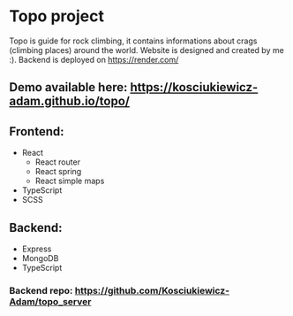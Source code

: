 # Topo project
Topo is guide for rock climbing, it contains informations about crags (climbing places) around the world. Website is designed and created by me :). Backend is deployed on https://render.com/

## Demo available here: https://kosciukiewicz-adam.github.io/topo/

## Frontend:
- React
  + React router
  + React spring
  + React simple maps
- TypeScript
- SCSS

## Backend:
- Express
- MongoDB
- TypeScript

### Backend repo: https://github.com/Kosciukiewicz-Adam/topo_server

